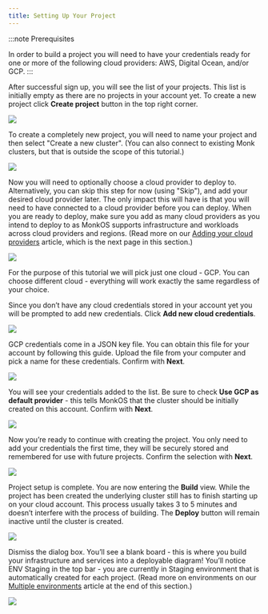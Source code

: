 ```yaml
---
title: Setting Up Your Project
---
```


<!-- FIXME : removed Azure from this blurb, but it is in the UI screenshot below. We should have both places consistent -->
:::note Prerequisites

In order to build a project you will need to have your credentials ready for one or more of the following cloud providers:
AWS, Digital Ocean, and/or GCP. 
:::

After successful sign up, you will see the list of your projects. This list is initially empty as there are no projects in your account yet. To create a new project click **Create project** button in the top right corner.

![](/img/docs/gui/gui43.png)

To create a completely new project, you will need to name your project and then select "Create a new cluster". (You can also connect to existing Monk clusters, but that is outside the scope of this tutorial.)

![](/img/docs/gui/gui52.png)

Now you will need to optionally choose a cloud provider to deploy to. Alternatively, you can skip this step for now (using "Skip"), and add your desired cloud provider later. The only impact this will have is that you will need to have connected to a cloud provider before you can deploy. When you are ready to deploy, make sure you add as many cloud providers as you intend to deploy to as MonkOS supports infrastructure and workloads across cloud providers and regions. (Read more on our [Adding your cloud providers](add-cloud-providers) article, which is the next page in this section.)

<!-- FIXME this screenshot will need to be updated as we now have the ability to skip this -->
![](/img/docs/gui/gui9.png)

For the purpose of this tutorial we will pick just one cloud - GCP. You can choose different cloud - everything will work exactly the same regardless of your choice.  

Since you don’t have any cloud credentials stored in your account yet you will be prompted to add new credentials. Click **Add new cloud credentials**.

![](/img/docs/gui/gui57.png)

GCP credentials come in a JSON key file. You can obtain this file for your account by following this guide. Upload the file from your computer and pick a name for these credentials. Confirm with **Next**.

![](/img/docs/gui/gui41.png)

You will see your credentials added to the list. Be sure to check **Use GCP as default provider** - this tells MonkOS that the cluster should be initially created on this account. Confirm with **Next**.

![](/img/docs/gui/gui15.png)

Now you’re ready to continue with creating the project. You only need to add your credentials the first time, they will be securely stored and remembered for use with future projects. Confirm the selection with **Next**.

<!-- FIXME: Screenshot shows Azure, do we need to change that based on the change requested for the pre-requisite? -->
![](/img/docs/gui/gui54.png)

Project setup is complete. You are now entering the **Build** view. While the project has been created the underlying cluster still has to finish starting up on your cloud account. This process usually takes 3 to 5 minutes and doesn’t interfere with the process of building. The **Deploy** button will remain inactive until the cluster is created.

![](/img/docs/gui/gui48.png)

Dismiss the dialog box. You’ll see a blank board - this is where you build your infrastructure and services into a deployable diagram! You’ll notice ENV Staging in the top bar - you are currently in Staging environment that is automatically created for each project. (Read more on environments on our [Multiple environments](environments) article at the end of this section.)

![](/img/docs/gui/gui22.png)
